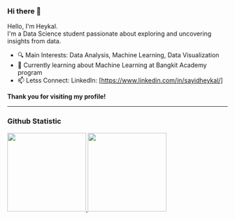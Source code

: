 ### Hi there 👋
Hello, I'm Heykal.<br>
I'm a Data Science student passionate about exploring and uncovering insights from data.
- 🔍 Main Interests: Data Analysis, Machine Learning, Data Visualization
- 🚀 Currently learning about Machine Learning at Bangkit Academy program
- 📫 Letss Connect: LinkedIn: [https://www.linkedin.com/in/sayidheykal/]<br>

**Thank you for visiting my profile!**
<hr>

### Github Statistic
<p align="left">
<a href="https://github.com/sayid-alt">
  <img height="180em" src="https://github-readme-stats-eight-theta.vercel.app/api?username=sayid-alt&show_icons=true&theme=algolia&include_all_commits=true&count_private=true"/>
  <img height="180em" src="https://github-readme-stats-eight-theta.vercel.app/api/top-langs/?username=sayid-alt&layout=compact&langs_count=8&theme=algolia"/>
</a>
</p>
